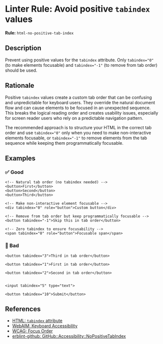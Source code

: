 # Linter Rule: Avoid positive `tabindex` values

**Rule:** `html-no-positive-tab-index`

## Description

Prevent using positive values for the `tabindex` attribute. Only `tabindex="0"` (to make elements focusable) and `tabindex="-1"` (to remove from tab order) should be used.

## Rationale

Positive `tabindex` values create a custom tab order that can be confusing and unpredictable for keyboard users. They override the natural document flow and can cause elements to be focused in an unexpected sequence. This breaks the logical reading order and creates usability issues, especially for screen reader users who rely on a predictable navigation pattern.

The recommended approach is to structure your HTML in the correct tab order and use `tabindex="0"` only when you need to make non-interactive elements focusable, or `tabindex="-1"` to remove elements from the tab sequence while keeping them programmatically focusable.

## Examples

### ✅ Good

```erb
<!-- Natural tab order (no tabindex needed) -->
<button>First</button>
<button>Second</button>
<button>Third</button>

<!-- Make non-interactive element focusable -->
<div tabindex="0" role="button">Custom button</div>

<!-- Remove from tab order but keep programmatically focusable -->
<button tabindex="-1">Skip this in tab order</button>

<!-- Zero tabindex to ensure focusability -->
<span tabindex="0" role="button">Focusable span</span>
```

### 🚫 Bad

```erb
<button tabindex="3">Third in tab order</button>

<button tabindex="1">First in tab order</button>

<button tabindex="2">Second in tab order</button>


<input tabindex="5" type="text">

<button tabindex="10">Submit</button>
```

## References

- [HTML: `tabindex` attribute](https://developer.mozilla.org/en-US/docs/Web/HTML/Global_attributes/tabindex)
- [WebAIM: Keyboard Accessibility](https://webaim.org/techniques/keyboard/tabindex)
- [WCAG: Focus Order](https://www.w3.org/WAI/WCAG21/Understanding/focus-order.html)
- [erblint-github: GitHub::Accessibility::NoPositiveTabIndex](https://github.com/github/erblint-github/blob/main/docs/rules/accessibility/no-positive-tab-index.md)
